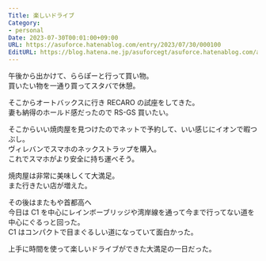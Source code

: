 ```yaml
---
Title: 楽しいドライブ
Category:
- personal
Date: 2023-07-30T00:01:00+09:00
URL: https://asuforce.hatenablog.com/entry/2023/07/30/000100
EditURL: https://blog.hatena.ne.jp/asuforcegt/asuforce.hatenablog.com/atom/entry/820878482953809621
---
```


午後から出かけて、ららぽーと行って買い物。  
買いたい物を一通り買ってスタバで休憩。  

そこからオートバックスに行き RECARO の試座をしてきた。  
妻も納得のホールド感だったので RS-GS 買いたい。  

そこからいい焼肉屋を見つけたのでネットで予約して、いい感じにイオンで暇つぶし。  
ヴィレバンでスマホのネックストラップを購入。  
これでスマホがより安全に持ち運べそう。  

焼肉屋は非常に美味しくて大満足。  
また行きたい店が増えた。  

その後はまたもや首都高へ  
今日は C1 を中心にレインボーブリッジや湾岸線を通って今まで行ってない道を中心にぐるっと回った。  
C1 はコンパクトで目まぐるしい道になっていて面白かった。  

上手に時間を使って楽しいドライブができた大満足の一日だった。
